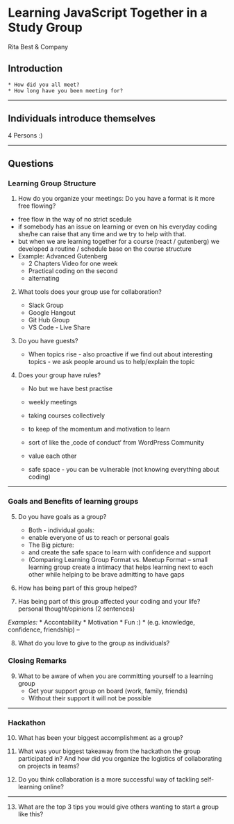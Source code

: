 # Learning JavaScript Together in a Study Group
Rita Best & Company

## Introduction 
	* How did you all meet?
	* How long have you been meeting for?

---

## Individuals introduce themselves 
4 Persons :) 

---

## Questions

### Learning Group Structure
1. How do you organize your meetings: 
Do you have a format is it more free flowing?

* free flow in the way of no strict scedule
* if somebody has an issue on learning or even on his everyday coding she/he can raise that any time and we try to help with that.
* but when we are learning together for a course (react / gutenberg) we developed a routine / schedule base on the course structure
* Example: Advanced Gutenberg 
	* 2 Chapters Video for one week
	* Practical coding on the second 
	* alternating

2. What tools does your group use for collaboration?
	* Slack Group
	* Google Hangout
	* Git Hub Group 
	* VS Code - Live Share

3. Do you have guests?
	* When topics rise - also proactive if we find out about interesting topics - we ask people around us to help/explain the topic



4. Does your group have rules?
	* No but we have  best practise 
	* weekly meetings
	* taking courses collectively 
	* to keep of the momentum and motivation to learn

	* sort of like the ‚code of conduct‘ from WordPress Community
	* value each other 
	* safe space - you can be vulnerable (not knowing everything about coding)

---

### Goals and Benefits of learning groups

5. Do you have goals as a group?
	* Both - individual goals:
	* 	enable everyone of us to reach or personal goals 
	* The Big picture: 
	* and create the safe space to learn with confidence and support 
	* (Comparing Learning Group Format vs. Meetup Format – 
	small learning group create a intimacy that helps learning next to 
	each other while helping to be brave admitting to have gaps

6. How has being part of this group helped?
7. Has being part of this group affected your coding and your life?
personal thought/opinions (2 sentences)

*Examples:*
	* Accontability
	* Motivation 
	* Fun :)
	* (e.g. knowledge, confidence, friendship) – 

8. What do you love to give to the group as individuals?


### Closing Remarks

9. What to be aware of when you are committing yourself to a learning group
	* Get your support group on board (work, family, friends)
	* Without their support it will not be possible

---

### Hackathon

10. What has been your biggest accomplishment as a group?

11. What was your biggest takeaway from the hackathon the group participated in? And how did you organize the logistics of collaborating on projects in teams?

12. Do you think collaboration is a more successful way of tackling self-learning online?

---
13. What are the top 3 tips you would give others wanting to start a group like this?
